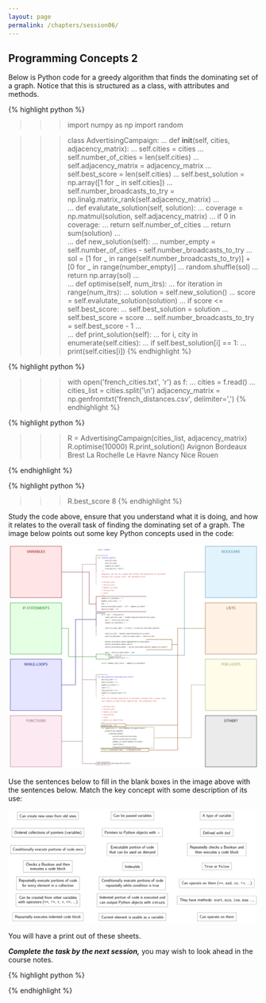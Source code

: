 ```yaml
---
layout: page
permalink: /chapters/session06/
---
```


## Programming Concepts 2

Below is Python code for a greedy algorithm that finds the dominating set of a graph. Notice that this is structured as a class, with attributes and methods.

{% highlight python %}
>>> import numpy as np
>>> import random

>>> class AdvertisingCampaign:
...     def __init__(self, cities, adjacency_matrix):
...         self.cities = cities
...         self.number_of_cities = len(self.cities)
...         self.adjacency_matrix = adjacency_matrix
...         self.best_score = len(self.cities)
...         self.best_solution = np.array([1 for _ in self.cities])
...         self.number_broadcasts_to_try = np.linalg.matrix_rank(self.adjacency_matrix)
...     
...     def evalutate_solution(self, solution):
...         coverage = np.matmul(solution, self.adjacency_matrix)
...         if 0 in coverage:
...             return self.number_of_cities
...         return sum(solution)
...     
...     def new_solution(self):
...         number_empty = self.number_of_cities - self.number_broadcasts_to_try
...         sol = [1 for _ in range(self.number_broadcasts_to_try)] + [0 for _ in range(number_empty)]
...         random.shuffle(sol)
...         return np.array(sol)
...     
...     def optimise(self, num_itrs):
...         for iteration in range(num_itrs):
...             solution = self.new_solution()
...             score = self.evalutate_solution(solution)
...             if score <= self.best_score:
...                 self.best_solution = solution
...                 self.best_score = score
...                 self.number_broadcasts_to_try = self.best_score - 1
...     
...     def print_solution(self):
...         for i, city in enumerate(self.cities):
...             if self.best_solution[i] == 1:
...                 print(self.cities[i])
{% endhighlight %}

{% highlight python %}
>>> with open('french_cities.txt', 'r') as f:
...     cities = f.read()
...     cities_list = cities.split('\n')
>>> adjacency_matrix = np.genfromtxt('french_distances.csv', delimiter=',')
{% endhighlight %}

{% highlight python %}
>>> R = AdvertisingCampaign(cities_list, adjacency_matrix)
>>> R.optimise(10000)
>>> R.print_solution()
Avignon
Bordeaux
Brest
La Rochelle
Le Havre
Nancy
Nice
Rouen

{% endhighlight %}

{% highlight python %}
>>> R.best_score
8
{% endhighlight %}

Study the code above, ensure that you understand what it is doing, and how it relates to the overall task of finding the dominating set of a graph. The image below points out some key Python concepts used in the code:

![](/assets/concepts1-diagram-blank.svg)

Use the sentences below to fill in the blank boxes in the image above with the sentences below. Match the key concept with some description of its use:

![](/assets/concepts1-diagram-sentences.svg)

You will have a print out of these sheets.

***Complete the task by the next session,*** you may wish to look ahead in the course notes.

{% highlight python %}

{% endhighlight %}

